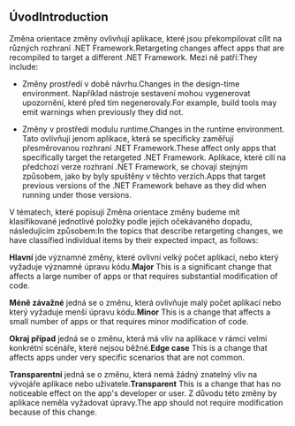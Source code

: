 ## <a name="introduction"></a><span data-ttu-id="c0a23-101">Úvod</span><span class="sxs-lookup"><span data-stu-id="c0a23-101">Introduction</span></span>
<span data-ttu-id="c0a23-102">Změna orientace změny ovlivňují aplikace, které jsou překompilovat cílit na různých rozhraní .NET Framework.</span><span class="sxs-lookup"><span data-stu-id="c0a23-102">Retargeting changes affect apps that are recompiled to target a different .NET Framework.</span></span> <span data-ttu-id="c0a23-103">Mezi ně patří:</span><span class="sxs-lookup"><span data-stu-id="c0a23-103">They include:</span></span>

* <span data-ttu-id="c0a23-104">Změny prostředí v době návrhu.</span><span class="sxs-lookup"><span data-stu-id="c0a23-104">Changes in the design-time environment.</span></span> <span data-ttu-id="c0a23-105">Například nástroje sestavení mohou vygenerovat upozornění, které před tím negenerovaly.</span><span class="sxs-lookup"><span data-stu-id="c0a23-105">For example, build tools may emit warnings when previously they did not.</span></span>

* <span data-ttu-id="c0a23-106">Změny v prostředí modulu runtime.</span><span class="sxs-lookup"><span data-stu-id="c0a23-106">Changes in the runtime environment.</span></span> <span data-ttu-id="c0a23-107">Tato ovlivňují jenom aplikace, která se specificky zaměřují přesměrovanou rozhraní .NET Framework.</span><span class="sxs-lookup"><span data-stu-id="c0a23-107">These affect only apps that specifically target the retargeted .NET Framework.</span></span> <span data-ttu-id="c0a23-108">Aplikace, které cílí na předchozí verze rozhraní .NET Framework, se chovají stejným způsobem, jako by byly spuštěny v těchto verzích.</span><span class="sxs-lookup"><span data-stu-id="c0a23-108">Apps that target previous versions of the .NET Framework behave as they did when running under those versions.</span></span>

<span data-ttu-id="c0a23-109">V tématech, které popisují Změna orientace změny budeme mít klasifikované jednotlivé položky podle jejich očekávaného dopadu, následujícím způsobem:</span><span class="sxs-lookup"><span data-stu-id="c0a23-109">In the topics that describe retargeting changes, we have classified individual items by their expected impact, as follows:</span></span>

<span data-ttu-id="c0a23-110">**Hlavní** jde významné změny, které ovlivní velký počet aplikací, nebo který vyžaduje významné úpravu kódu.</span><span class="sxs-lookup"><span data-stu-id="c0a23-110">**Major** This is a significant change that affects a large number of apps or that requires substantial modification of code.</span></span>

<span data-ttu-id="c0a23-111">**Méně závažné** jedná se o změnu, která ovlivňuje malý počet aplikací nebo který vyžaduje menší úpravu kódu.</span><span class="sxs-lookup"><span data-stu-id="c0a23-111">**Minor** This is a change that affects a small number of apps or that requires minor modification of code.</span></span>

<span data-ttu-id="c0a23-112">**Okraj případ** jedná se o změnu, která má vliv na aplikace v rámci velmi konkrétní scénáře, které nejsou běžné.</span><span class="sxs-lookup"><span data-stu-id="c0a23-112">**Edge case** This is a change that affects apps under very specific scenarios that are not common.</span></span>

<span data-ttu-id="c0a23-113">**Transparentní** jedná se o změnu, která nemá žádný znatelný vliv na vývojáře aplikace nebo uživatele.</span><span class="sxs-lookup"><span data-stu-id="c0a23-113">**Transparent** This is a change that has no noticeable effect on the app's developer or user.</span></span> <span data-ttu-id="c0a23-114">Z důvodu této změny by aplikace neměla vyžadovat úpravy.</span><span class="sxs-lookup"><span data-stu-id="c0a23-114">The app should not require modification because of this change.</span></span>
